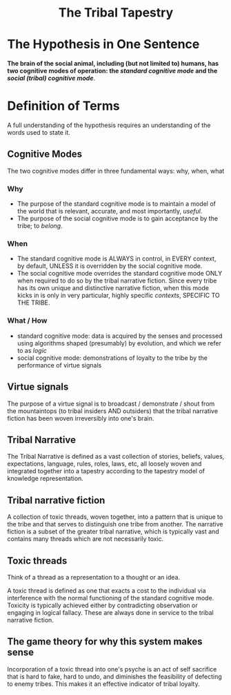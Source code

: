 <h1 align="center">The Tribal Tapestry</h1>

# The Hypothesis in One Sentence

**The brain of the social animal, including (but not limited to) humans, has two cognitive modes of operation: the *standard cognitive mode* and the *social (tribal) cognitive mode***. 

# Definition of Terms

A full understanding of the hypothesis requires an understanding of the words used to state it.

## Cognitive Modes

The two cognitive modes differ in three fundamental ways: why, when, what

### Why
- The purpose of the standard cognitive mode is to maintain a model of the world that is relevant, accurate, and most importantly, *useful*.
- The purpose of the social cognitive mode is to gain acceptance by the tribe; to *belong*.

### When
- The standard cognitive mode is ALWAYS in control, in EVERY context, by default, UNLESS it is overridden by the social cognitive mode.
- The social cognitive mode overrides the standard cognitive mode ONLY when required to do so by the tribal narrative fiction. Since every tribe has its own unique and distinctive narrative fiction, when this mode kicks in is only in very particular, highly specific *contexts*, SPECIFIC TO THE TRIBE.

### What / How
- standard cognitive mode: data is acquired by the senses and processed using algorithms shaped (presumably) by evolution, and which we refer to as *logic*
- social cognitive mode: demonstrations of loyalty to the tribe by the performance of virtue signals

## Virtue signals

The purpose of a virtue signal is to broadcast / demonstrate / shout from the mountaintops (to tribal insiders AND outsiders) that the tribal narrative fiction has been woven irreversibly into one's brain.

## Tribal Narrative

The Tribal Narrative is defined as a vast collection of stories, beliefs, values, expectations, language, rules, roles, laws, etc, all loosely woven and integrated together into a tapestry according to the tapestry model of knowledge representation.

## Tribal narrative fiction

A collection of toxic threads, woven together, into a pattern that is unique to the tribe and that serves to distinguish one tribe from another. The narrative fiction is a subset of the greater tribal narrative, which is typically vast and contains many threads which are not necessarily toxic.

## Toxic threads

Think of a thread as a representation to a thought or an idea.

A toxic thread is defined as one that exacts a cost to the individual via interference with the normal functioning of the standard cognitive mode. Toxicity is typically achieved either by contradicting observation or engaging in logical fallacy. These are always done in service to the tribal narrative fiction.

## The game theory for why this system makes sense

Incorporation of a toxic thread into one's psyche is an act of self sacrifice that is hard to fake, hard to undo, and diminishes the feasibility of defecting to enemy tribes. This makes it an effective indicator of tribal loyalty.




